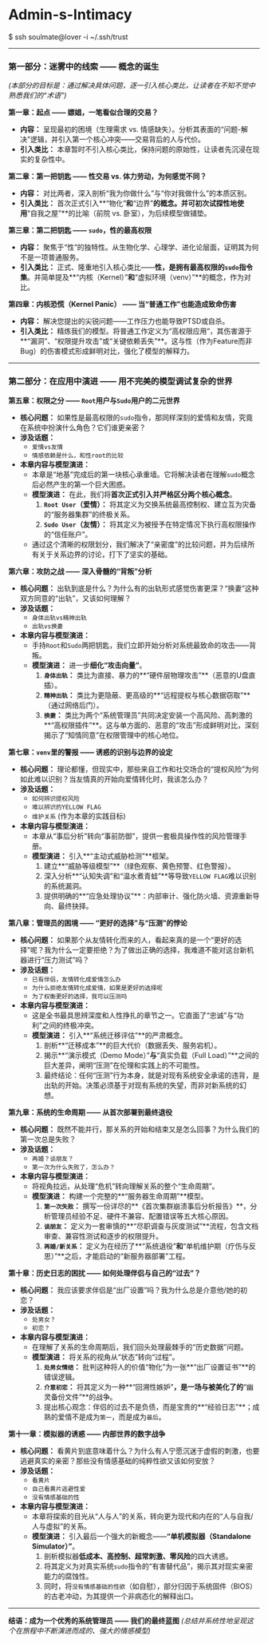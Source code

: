 # Admin-s-Intimacy
$ ssh soulmate@lover -i ~/.ssh/trust

---


### **第一部分：迷雾中的线索 —— 概念的诞生**
*(本部分的目标是：通过解决具体问题，逐一引入核心类比，让读者在不知不觉中熟悉我们的“术语”)*

**第一章：起点 —— 嫖娼，一笔看似合理的交易？**
*   **内容：** 呈现最初的困境（生理需求 vs. 情感缺失）。分析其表面的“问题-解决”逻辑，并引入第一个核心冲突——交易背后的人与代价。
*   **引入类比：** 本章暂时不引入核心类比，保持问题的原始性，让读者先沉浸在现实的复杂性中。

**第二章：第一把钥匙 —— 性交易 vs. 体力劳动，为何感觉不同？**
*   **内容：** 对比两者，深入剖析“我为你做什么”与“你对我做什么”的本质区别。
*   **引入类比：** 首次正式引入**“物化”**和**“边界”**的概念。并可初次试探性地使用**“自我之屋”**的比喻（前院 vs. 卧室），为后续模型做铺垫。

**第三章：第二把钥匙 —— `sudo`，性的最高权限**
*   **内容：** 聚焦于“性”的独特性。从生物化学、心理学、进化论层面，证明其为何不是一项普通服务。
*   **引入类比：** 正式、隆重地引入核心类比——**性，是拥有最高权限的`sudo`指令集**。并简单提及**“内核（Kernel）”**和**“虚拟环境（venv）”**的概念，作为对比。

**第四章：内核恐慌（Kernel Panic） —— 当“普通工作”也能造成致命伤害**
*   **内容：** 解决您提出的尖锐问题——工作压力也能导致PTSD或自杀。
*   **引入类比：** 精炼我们的模型。将普通工作定义为“高权限应用”，其伤害源于**“漏洞”、“权限提升攻击”或“关键依赖丢失”**。这与性（作为Feature而非Bug）的伤害模式形成鲜明对比，强化了模型的解释力。


---


### **第二部分：在应用中演进 —— 用不完美的模型调试复杂的世界**

**第五章：权限之分 —— `Root`用户与`Sudo`用户的二元世界**

*   **核心问题：** 如果性是最高权限的`sudo`指令，那同样深刻的爱情和友情，究竟在系统中扮演什么角色？它们谁更亲密？
*   **涉及话题：**
    *   `爱情vs友情`
    *   `情感依赖是什么，和性root的比较`
*   **本章内容与模型演进：**
    *   本章是“地基”完成后的第一块核心承重墙。它将解决读者在理解`sudo`概念后必然产生的第一个巨大困惑。
    *   **模型演进：** 在此，我们将**首次正式引入并严格区分两个核心概念**。
        1.  **`Root User`（爱情）：** 将其定义为交换系统最高控制权、建立互为灾备的“服务器集群”的终极关系。
        2.  **`Sudo User`（友情）：** 将其定义为被授予在特定情况下执行高权限操作的“信任账户”。
    *   通过这个清晰的权限划分，我们解决了“亲密度”的比较问题，并为后续所有关于关系边界的讨论，打下了坚实的基础。

**第六章：攻防之战 —— 深入骨髓的“背叛”分析**

*   **核心问题：** 出轨到底是什么？为什么有的出轨形式感觉伤害更深？“换妻”这种双方同意的“出轨”，又该如何理解？
*   **涉及话题：**
    *   `身体出轨vs精神出轨`
    *   `出轨vs换妻`
*   **本章内容与模型演进：**
    *   手持`Root`和`Sudo`两把钥匙，我们立即开始分析对系统最致命的攻击——背叛。
    *   **模型演进：** 进一步**细化“攻击向量”**。
        1.  **`身体出轨`：** 类比为直接、暴力的**“硬件层物理攻击”**（恶意的U盘直插）。
        2.  **`精神出轨`：** 类比为更隐蔽、更高级的**“远程提权与核心数据窃取”**（通过网络后门）。
        3.  **`换妻`：** 类比为两个“系统管理员”共同决定安装一个高风险、高刺激的**“高权限插件”**。这与单方面的、恶意的“攻击”形成鲜明对比，深刻揭示了“知情同意”在权限管理中的核心地位。

**第七章：`venv`里的警报 —— 诱惑的识别与边界的设定**

*   **核心问题：** 理论都懂，但现实中，那些来自工作和社交场合的“提权风险”为何如此难以识别？当友情真的开始向爱情转化时，我该怎么办？
*   **涉及话题：**
    *   `如何辨识提权风险`
    *   `难以辨识的YELLOW FLAG`
    *   `维护关系` (作为本章的实践目标)
*   **本章内容与模型演进：**
    *   本章从“事后分析”转向“事前防御”，提供一套极具操作性的风险管理手册。
    *   **模型演进：** 引入**“主动式威胁检测”**框架。
        1.  建立**“威胁等级模型”**（绿色观察、黄色预警、红色警报）。
        2.  深入分析**“认知失调”和“温水煮青蛙”**等导致`YELLOW FLAG`难以识别的系统漏洞。
        3.  提供明确的**“应急处理协议”**：内部审计、强化防火墙、资源重新导向、最终抉择。

**第八章：管理员的困境 —— “更好的选择”与“压测”的悖论**

*   **核心问题：** 如果那个从友情转化而来的人，看起来真的是一个“更好的选择”呢？我为什么一定要拒绝？为了做出正确的选择，我难道不能对这台新机器进行“压力测试”吗？
*   **涉及话题：**
    *   `已有伴侣，友情转化成爱情怎么办`
    *   `为什么拒绝友情转化成爱情，如果是更好的选择呢`
    *   `为了权衡更好的选择，我可以压测吗`
*   **本章内容与模型演进：**
    *   这是全书最具思辨深度和人性挣扎的章节之一。它直面了“忠诚”与“功利”之间的终极冲突。
    *   **模型演进：** 引入**“系统迁移评估”**的严肃概念。
        1.  剖析**“迁移成本”**的巨大代价（数据丢失、服务宕机）。
        2.  揭示**“演示模式（Demo Mode）”**与**“真实负载（Full Load）”**之间的巨大差异，阐明“压测”在伦理和实践上的不可能性。
        3.  最终结论：任何“压测”行为本身，就是对现有系统安全承诺的违背，是出轨的开始。决策必须基于对现有系统的失望，而非对新系统的幻想。

**第九章：系统的生命周期 —— 从首次部署到最终退役**

*   **核心问题：** 既然不能并行，那关系的开始和结束又是怎么回事？为什么我们的第一次总是失败？
*   **涉及话题：**
    *   `再婚？谈朋友？`
    *   `第一次为什么失败了，怎么办？`
*   **本章内容与模型演进：**
    *   将视角拉远，从处理“危机”转向理解关系的整个“生命周期”。
    *   **模型演进：** 构建一个完整的**“服务器生命周期”**模型。
        1.  **`第一次失败`：** 撰写一份详尽的**《首次集群崩溃事后分析报告》**，分析管理员经验不足、硬件不兼容、配置错误等五大核心原因。
        2.  **`谈朋友`：** 定义为一套审慎的**“尽职调查与灰度测试”**流程，包含文档审查、兼容性测试和逐步的权限提升。
        3.  **`再婚/新关系`：** 定义为在经历了**“系统退役”**和**“单机维护期（疗伤与反思）”**之后，才能启动的“新服务器部署”工程。

**第十章：历史日志的困扰 —— 如何处理伴侣与自己的“过去”？**

*   **核心问题：** 我应该要求伴侣是“出厂设置”吗？我为什么总是介意他/她的初恋？
*   **涉及话题：**
    *   `处男女？`
    *   `初恋？`
*   **本章内容与模型演进：**
    *   在理解了关系的生命周期后，我们回头处理最棘手的“历史数据”问题。
    *   **模型演进：** 将关系的视角从“状态”转向“过程”。
        1.  **`处男女情结`：** 批判这种将人的价值“物化”为一张**“出厂设置证书”**的错误逻辑。
        2.  **`介意初恋`：** 将其定义为一种**“回溯性嫉妒”**，是一场与被美化了的**“幽灵备份文件”**的战争。
        3.  提出核心观念：伴侣的过去不是负债，而是宝贵的**“经验日志”**；成熟的爱情不是成为`第一`，而是成为`最后`。

**第十一章：模拟器的诱惑 —— 内部世界的数字战争**

*   **核心问题：** 看黄片到底意味着什么？为什么有人宁愿沉迷于虚假的刺激，也要逃避真实的亲密？那些没有情感基础的纯粹性欲又该如何安放？
*   **涉及话题：**
    *   `看黄片`
    *   `自己看黄片逃避性爱`
    *   `没有情感基础的性`
*   **本章内容与模型演进：**
    *   本章将探索的目光从“人与人”的关系，转向更为现代和内在的“人与自我/人与虚拟”的关系。
    *   **模型演进：** 引入最后一个强大的新概念——**“单机模拟器（Standalone Simulator）”**。
        1.  剖析模拟器**低成本、高控制、超常刺激、零风险**的四大诱惑。
        2.  将其定义为对真实系统`sudo`指令的“有害替代品”，揭示其对现实亲密能力的腐蚀性。
        3.  同时，将`没有情感基础的性欲`（如自慰），部分归因于系统固件（BIOS）的古老冲动，为其提供一个非病态化的解释出口。

---

**结语：成为一个优秀的系统管理员 —— 我们的最终蓝图**
*(总结并系统性地呈现这个在旅程中不断演进而成的、强大的情感模型)*

